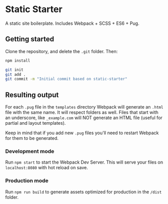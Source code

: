 # Static Starter

A static site boilerplate. Includes Webpack + SCSS + ES6 + Pug.

## Getting started

Clone the repository, and delete the `.git` folder. Then:

```bash
npm install

git init
git add .
git commit -m "Initial commit based on static-starter"
```

## Resulting output

For each `.pug` file in the `templates` directory Webpack will generate an `.html` file with the same name. It will respect folders as well. Files that start with an underscore, like `_example.com` will NOT generate an HTML file (useful for partial and layout templates).

Keep in mind that if you add new `.pug` files you'll need to restart Webpack for them to be generated.

### Development mode

Run `npm start` to start the Webpack Dev Server. This will serve your files on `localhost:8080` with hot reload on save.

### Production mode

Run `npm run build` to generate assets optimized for production in the `/dist` folder.
